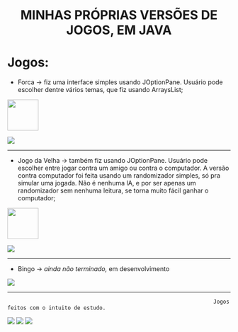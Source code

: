 
 <h1 align="center"> MINHAS PRÓPRIAS VERSÕES DE JOGOS, EM JAVA </h1>


# Jogos:
- Forca -> fiz uma interface simples usando JOptionPane. Usuário pode escolher dentre vários temas, que fiz usando ArraysList;
 <img src="https://github.com/ashtarts/Jogos_Simples/assets/101262493/4930a889-8a76-4600-af54-9e0e3f4fc640" width="70" />


<p align="side">
<img loading="lazy" src="https://progress-bar.dev/91/?title=almost&color=GREEN&style=for-the-badge"/>
</p>

_______________________________________________________


- Jogo da Velha -> também fiz usando JOptionPane. Usuário pode escolher entre jogar contra um amigo ou contra o computador. A versão contra computador foi feita usando um randomizador simples, só pra simular uma jogada. Não é nenhuma IA, e por ser apenas um randomizador sem nenhuma leitura, se torna muito fácil ganhar o computador;
 <img src="https://github.com/ashtarts/Jogos_Simples/assets/101262493/00133fab-d653-439b-9469-eb9e3b2524a5" width="70" />

  
<p align="side">
<img loading="lazy" src="https://progress-bar.dev/58/?title=halfway&color=GREEN&style=for-the-badge"/>
</p>

_______________________________________________________


- Bingo -> _ainda não terminado,_ em desenvolvimento
 
<p align="side">
<img loading="lazy" src="https://progress-bar.dev/20/?title=started&color=GREEN&style=for-the-badge"/>
</p>

____________________________________________________________

                                                                     Jogos feitos com o intuito de estudo.

<a href="https://www.instagram.com/ashtarts" target="blank"><img src="https://img.shields.io/badge/Instagram-E4405F?style=for-the-badge&logo=instagram&logoColor=white" target="blank"></a>
<a href="mailto:anadelira1001@gmail.com" target="blank"><img src="https://img.shields.io/badge/Gmail-D14836?style=for-the-badge&logo=gmail&logoColor=white" target="blank"></a>
<a href="https://www.linkedin.com/in/ana-lira-1103b7246/" target="blank"><img src="https://img.shields.io/badge/LinkedIn-0077B5?style=for-the-badge&logo=linkedin&logoColor=white" target="blank"></a>
 <div>
